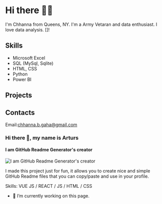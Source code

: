 # Hi there 👋🏻
I'm Chhanna from Queens, NY. I'm a Army Vetaran and data enthusiast. I love data analysis.
[]! 

## Skills
* Microsoft Excel
* SQL (MySql, Sqlite)
* HTML, CSS
* Python
* Power BI

## Projects

## Contacts
Email:chhanna.b.gaha@gmail.com

### Hi there 👋, my name is Arturs
#### I am GitHub Readme Generator's creator
![I am GitHub Readme Generator's creator](https://arturssmirnovs.github.io/github-profile-readme-generator/images/banner.png)

I made this project just for fun, it allows you to create nice and simple GitHub Readme files that you can copy/paste and use in your profile.

Skills: VUE JS / REACT / JS / HTML / CSS

- 🔭 I’m currently working on this page. 










